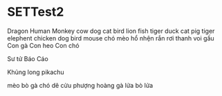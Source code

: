# SETTest2
Dragon
Human
Monkey
cow
dog
cat
bird
lion
fish
tiger
duck
cat
pig
tiger
elephent
chicken
dog
bird
mouse
chó
mèo 
hổ
nhện
rắn
rơi
thanh
voi
gấu
Con gà
Con heo
Con chó

Sư tử
Báo
Cáo

Khủng long 
pikachu

mèo
bò 
gà
chó
dê
cừu
phượng hoàng
gà lửa
bò lửa